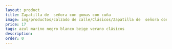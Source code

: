 ```yaml
---
layout: product
title: Zapatilla de  señora con gomas con cuña  
image: img/productos/calzado de calle/Clásicos/Zapatilla de  señora con gomas con cuña  =17=azul marino negro blanco beige verano clásicos.webp
price: 17
tags: azul marino negro blanco beige verano clásicos
description: 
order: 0
---
```

